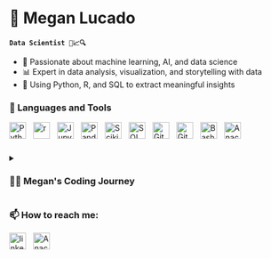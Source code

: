 # 🌹 Megan Lucado

**`Data Scientist 🚀📈🔍`**
- 🧠 Passionate about machine learning, AI, and data science
- 📊 Expert in data analysis, visualization, and storytelling with data
- 🚀 Using Python, R, and SQL to extract meaningful insights

### 🧰 Languages and Tools
<img align="left" alt="Python" width="30px" style="padding-right:10px;" src="https://cdn.jsdelivr.net/gh/devicons/devicon@latest/icons/python/python-original.svg"/>
<img align="left" alt="r" width="30px" style="padding-right:10px;" src="https://cdn.jsdelivr.net/gh/devicons/devicon@latest/icons/r/r-original.svg"/>
<img align="left" alt="Jupyter" width="30px" style="padding-right:10px;" src="https://cdn.jsdelivr.net/gh/devicons/devicon@latest/icons/jupyter/jupyter-original-wordmark.svg"/>
<img align="left" alt="Pandas" width="30px" style="padding-right:10px;" src="https://cdn.jsdelivr.net/gh/devicons/devicon@latest/icons/pandas/pandas-original-wordmark.svg"/>
<img align="left" alt="Scikitlearn" width="30px" style="padding-right:10px;" src="https://cdn.jsdelivr.net/gh/devicons/devicon@latest/icons/scikitlearn/scikitlearn-original.svg"/>
<img align="left" alt="SQL" width="30px" style="padding-right:10px;" src="https://cdn.jsdelivr.net/gh/devicons/devicon@latest/icons/azuresqldatabase/azuresqldatabase-original.svg"/>
<img align="left" alt="Git" width="30px" style="padding-right:10px;" src="https://cdn.jsdelivr.net/gh/devicons/devicon@latest/icons/git/git-original-wordmark.svg" />
<img align="left" alt="GitHub" width="30px" style="padding-right:10px;" src="https://cdn.jsdelivr.net/gh/devicons/devicon/icons/github/github-original.svg" />
<img align="left" alt="Bash" width="30px" style="padding-right:10px;" src="https://cdn.jsdelivr.net/gh/devicons/devicon/icons/bash/bash-original.svg" />
<img align="left" alt="Anaconda" width="30px" style="padding-right:10px;" src="https://cdn.jsdelivr.net/gh/devicons/devicon@latest/icons/anaconda/anaconda-original-wordmark.svg" />
<br />

#

<details>
 <summary><h3>👨‍💻 Megan's Coding Journey</h3></summary>
   My career journey has been one of constant growth and discovery, rooted in my passion for turning complex medical data into meaningful insights. Starting out in radiology coding, I’ve honed my skills in interpreting claims and resolving disputes, ensuring accurate documentation and compliance with CMS policies. Over the years, I've had the privilege of educating others on coding guidelines, streamlining processes, and improving reimbursement outcomes.

  Now, as I approach the finish line of my Master’s in Data Science, I’m excited to expand my expertise beyond healthcare and apply my skills across all domains of data science. Whether it’s leveraging statistical models, predictive analytics, or data visualization, I’m eager to solve complex problems and uncover patterns that drive better decision-making. With a foundation in coding, critical thinking, and data analysis, I’m ready to tackle challenges in any industry, using data to create impactful solutions and innovations.
  
</details>

### 📫 How to reach me:
[<img align="left" alt="linkedin" width="30px" style="padding-right:10px;" src="https://cdn.jsdelivr.net/gh/devicons/devicon@latest/icons/linkedin/linkedin-original.svg"/>](https://www.linkedin.com/in/megan-lucado/) &nbsp; <a href="mailto:meganchavis1995@gmail.com"> <img align="left" alt="Anaconda" width="30px" style="padding-right:10px;" src="https://img.icons8.com/fluent/48/000000/gmail.png"/>
